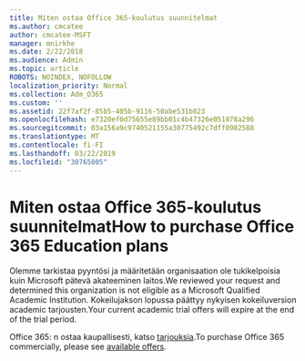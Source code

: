 ```yaml
---
title: Miten ostaa Office 365-koulutus suunnitelmat
ms.author: cmcatee
author: cmcatee-MSFT
manager: mnirkhe
ms.date: 2/22/2018
ms.audience: Admin
ms.topic: article
ROBOTS: NOINDEX, NOFOLLOW
localization_priority: Normal
ms.collection: Adm_O365
ms.custom: ''
ms.assetid: 22f7af2f-85b5-405b-9116-50abe531b023
ms.openlocfilehash: e7320ef0d75655e89bb01c4b47326e051878a296
ms.sourcegitcommit: 03a156a9c9740521155a30775492c7dff0982588
ms.translationtype: MT
ms.contentlocale: fi-FI
ms.lasthandoff: 03/22/2019
ms.locfileid: "30765805"
---
```

# <a name="how-to-purchase-office-365-education-plans"></a><span data-ttu-id="18900-102">Miten ostaa Office 365-koulutus suunnitelmat</span><span class="sxs-lookup"><span data-stu-id="18900-102">How to purchase Office 365 Education plans</span></span>

<span data-ttu-id="18900-103">Olemme tarkistaa pyyntösi ja määritetään organisaation ole tukikelpoisia kuin Microsoft pätevä akateeminen laitos.</span><span class="sxs-lookup"><span data-stu-id="18900-103">We reviewed your request and determined this organization is not eligible as a Microsoft Qualified Academic Institution.</span></span> <span data-ttu-id="18900-104">Kokeilujakson lopussa päättyy nykyisen kokeiluversion academic tarjousten.</span><span class="sxs-lookup"><span data-stu-id="18900-104">Your current academic trial offers will expire at the end of the trial period.</span></span>
  
<span data-ttu-id="18900-105">Office 365: n ostaa kaupallisesti, katso [tarjouksia](https://go.microsoft.com/fwlink/p/?linkid=868433).</span><span class="sxs-lookup"><span data-stu-id="18900-105">To purchase Office 365 commercially, please see [available offers](https://go.microsoft.com/fwlink/p/?linkid=868433).</span></span>
  


